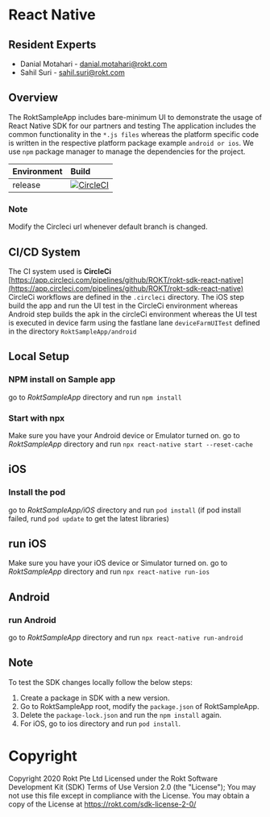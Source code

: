 


# React Native 

## Resident Experts

- Danial Motahari - danial.motahari@rokt.com
- Sahil Suri - sahil.suri@rokt.com

## Overview
The RoktSampleApp includes bare-minimum UI to demonstrate the usage of React Native SDK for our partners and testing
The application includes the common functionality in the ```*.js files``` whereas the platform specific code is written in the respective platform package example ```android or ios```.
We use ```npm``` package manager to manage the dependencies for the project.


| Environment | Build |
| ----------- | :----- |
| release |  [![CircleCI](https://dl.circleci.com/status-badge/img/gh/ROKT/rokt-sdk-react-native/tree/release-3.8.x.svg?style=svg)](https://dl.circleci.com/status-badge/redirect/gh/ROKT/rokt-sdk-react-native/tree/release-3.8.x)
### Note
Modify the Circleci url whenever default branch is changed.

## CI/CD System

The CI system used is  **CircleCi**  [https://app.circleci.com/pipelines/github/ROKT/rokt-sdk-react-native](https://app.circleci.com/pipelines/github/ROKT/rokt-sdk-react-native)  CircleCi workflows are defined in the  `.circleci`  directory. The iOS step build the app and run the UI test in the CircleCi environment whereas Android step builds the apk in the circleCi environment whereas the UI test is executed in device farm using the fastlane lane ```deviceFarmUITest``` defined in the directory ```RoktSampleApp/android```

## Local Setup

### NPM install on Sample app
go to *RoktSampleApp* directory and run `npm install`

### Start with npx
Make sure you have your Android device or Emulator turned on.
go to *RoktSampleApp* directory and run `npx react-native start --reset-cache`


## iOS

### Install the pod
go to *RoktSampleApp/iOS* directory and run `pod install` (if pod install failed, rund `pod update` to get the latest libraries)

## run iOS
Make sure you have your iOS device or Simulator turned on.
go to *RoktSampleApp* directory and run `npx react-native run-ios` 

## Android

### run Android
go to *RoktSampleApp* directory and run `npx react-native run-android` 

## Note
To test the SDK changes locally follow the below steps:
1. Create a package in SDK with a new version. 
2. Go to RoktSampleApp root, modify the ```package.json``` of RoktSampleApp.
3. Delete the ```package-lock.json``` and run the ```npm install``` again.
4. For iOS, go to ios directory and run ``` pod install ```.


# Copyright
Copyright 2020 Rokt Pte Ltd Licensed under the Rokt Software Development Kit (SDK) Terms of Use Version 2.0 (the "License"); You may not use this file except in compliance with the License. You may obtain a copy of the License at https://rokt.com/sdk-license-2-0/